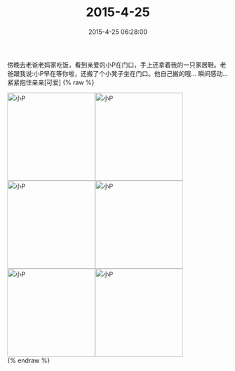 ﻿---
title: 2015-4-25
date: 2015-4-25 06:28:00
tags:
categories: 妈妈
---
傍晚去老爸老妈家吃饭，看到亲爱的小P在门口，手上还拿着我的一只家居鞋。老爸跟我说:小P早在等你啦，还搬了个小凳子坐在门口。他自己搬的哦…
瞬间感动…紧紧抱住亲亲[可爱]
{% raw %}
<div style="width:500 px">
<div style="float:left; width:100 px"><img src="/images/微信图片_20171011091503.jpg" width="200" alt="小P"></div>
<div style="float:left; width:100 px"><img src="/images/微信图片_20171011091520.jpg" width="200" alt="小P"></div>
<div style="float:left; width:100 px"><img src="/images/微信图片_20171011091537.jpg" width="200" alt="小P"></div>
<div style="float:left; width:100 px"><img src="/images/微信图片_20171011091905.jpg" width="200" alt="小P"></div>
<div style="float:left; width:100 px"><img src="/images/微信图片_20171011091918.jpg" width="200" alt="小P"></div>
<div style="float:left; width:100 px"><img src="/images/微信图片_20171011091927.jpg" width="200" alt="小P"></div>
<div style="clear:both"></div>
</div>
{% endraw %}